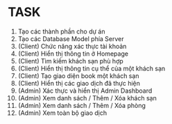 # TASK

1. Tạo các thành phần cho dự án
2. Tạo các Database Model phía Server
3. (Client) Chức năng xác thực tài khoản
4. (Client) Hiển thị thông tin ở Homepage
5. (Client) Tìm kiếm khách sạn phù hợp
6. (Client) Hiển thị thông tin cụ thể của một khách sạn
7. (Client) Tạo giao diện book một khách sạn
8. (Client) Hiển thị các giao dịch đã thực hiện
9. (Admin) Xác thực và hiển thị Admin Dashboard
10. (Admin) Xem danh sách / Thêm / Xóa khách sạn
11. (Admin) Xem danh sách / Thêm / Xóa phòng
12. (Admin) Xem toàn bộ giao dịch
